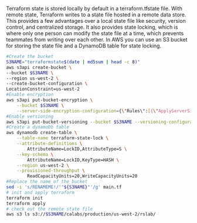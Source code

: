 Terraform state is stored locally by default in a terraform.tfstate file. With remote state, Terraform writes to a state file hosted in a remote data store. This provides a few advantages over a local state file like security, version control, and centralized storage. It also provides state locking, which is where only one person can modify the state file at a time, which prevents teammates from writing over each other. In AWS you can use an S3 bucket for storing the state file and a DynamoDB table for state locking.

```bash
#Create the bucket
S3NAME="terraformstate$(date | md5sum | head -c 8)"
aws s3api create-bucket \
--bucket $S3NAME \
--region us-west-2 \
--create-bucket-configuration \
LocationConstraint=us-west-2
#Enable encryption
aws s3api put-bucket-encryption \
    --bucket $S3NAME \
    --server-side-encryption-configuration={\"Rules\":[{\"ApplyServerSideEncryptionByDefault\":{\"SSEAlgorithm\":\"AES256\"}}]}
#Enable versioning
aws s3api put-bucket-versioning --bucket $S3NAME --versioning-configuration Status=Enabled
#Create a dynamoDb table    
aws dynamodb create-table \
    --table-name terraform-state-lock \
    --attribute-definitions \
        AttributeName=LockID,AttributeType=S \
    --key-schema \
        AttributeName=LockID,KeyType=HASH \
    --region us-west-2 \
    --provisioned-throughput \
        ReadCapacityUnits=20,WriteCapacityUnits=20
#Replace the name of the bucket
sed -i 's/RENAMEME!/'"${S3NAME}"'/g' main.tf
# init and apply terraform
terraform init
terraform apply
# check out the remote state file
aws s3 ls s3://$S3NAME/calabs/production/us-west-2/rslab/
```
